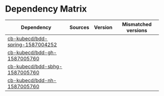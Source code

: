 # Dependency Matrix

Dependency | Sources | Version | Mismatched versions
---------- | ------- | ------- | -------------------
[cb-kubecd/bdd-spring-1587004252](https://github.com/cb-kubecd/bdd-spring-1587004252.git) |  | []() | 
[cb-kubecd/bdd-gh-1587005760](https://github.com/cb-kubecd/bdd-gh-1587005760.git) |  | []() | 
[cb-kubecd/bdd-sbhg-1587005760](https://github.com/cb-kubecd/bdd-sbhg-1587005760.git) |  | []() | 
[cb-kubecd/bdd-nh-1587005760](https://github.com/cb-kubecd/bdd-nh-1587005760.git) |  | []() | 
